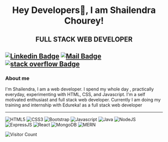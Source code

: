   <h1 align="center" style: font-size=bold> Hey Developers👋, I am Shailendra Chourey! </h1> 
<h2 align="center"> FULL STACK WEB DEVELOPER <h2>

[![Linkedin Badge](https://img.shields.io/badge/LinkedIn-shailendrchourey?style=flat&labelColor=0e76a8&logo=linkedin&logoColor=white)](https://www.linkedin.com/in/shailendra-chourey-a62055201/)
 [![Mail Badge](https://img.shields.io/badge/-Gmail-shailendrachourey420?style=flat&labelColor=c0392b&logo=gmail&logoColor=white)](mailto:shailendrachourey420@gmail.com)
[![stack overflow Badge](https://img.shields.io/badge/Stackoverflow-shailendrchourey?style=flat&labelColor=0e76a8&logo=stackoverflow&logoColor=white)](https://www.stackoverflow.com/in/shailendrachourey/)



<h3> About me </h3>
I'm Shailendra, I am a web developer. I spend my whole day , practically everyday, experimenting with HTML, CSS, and Javascript. I'm a self motivated enthusiast and full stack web developer.
Currently I am doing my training and internship with Edureka! as a full stack web developer  
<hr/>

<img alt="HTML5" src="https://img.shields.io/badge/html5-%23E34F26.svg?style=flat-square&logo=html5&logoColor=white"/>   <img alt="CSS3" src="https://img.shields.io/badge/css3-%231572B6.svg?style=flat-square&logo=css3&logoColor=white"/>  <img alt="Bootstrap" src="https://img.shields.io/badge/bootstrap-%23563D7C.svg?style=flat-square&logo=bootstrap&logoColor=white"/> <img alt="Javascript" src="https://img.shields.io/badge/Javascript-%23F24E1E.svg?style=flat-square&logo=Javascript&logoColor=white"/>  <img alt="Java" src="https://img.shields.io/badge/java-%23ED8B00.svg?style=flat-square&logo=java&logoColor=white"/>  <img alt="NodeJS" src="https://img.shields.io/badge/node.js-%2343853D.svg?style=flat-square&logo=node-dot-js&logoColor=white"/>  <img alt="ExpressJS" src="https://img.shields.io/badge/ExpressJS-%23563D7C.svg?style=flat-square&logo=ExpressJS&logoColor=white"/> <img alt="React" src="https://img.shields.io/badge/react-%2320232a.svg?style=flat-square&logo=react&logoColor=%2361DAFB"/> <img alt="MongoDB" src ="https://img.shields.io/badge/MongoDB-%234ea94b.svg?style=flat-square&logo=mongodb&logoColor=white"/> <img alt="MERN" src="https://img.shields.io/badge/MERN-%23F24E1E.svg?style=flat-square&logo=MERNt&logoColor=white"/>

![Visitor Count](https://profile-counter.glitch.me/shailendrac09/count.svg)
<!--
**Shailendrac09** is a ✨ _special_ ✨ repository because its `README.md` (this file) appears on your GitHub profile.

Here are some ideas to get you started:

- 🔭 I’m currently working on ...
- 🌱 I’m currently learning ...
- 👯 I’m looking to collaborate on ...
- 🤔 I’m looking for help with ...
- 💬 Ask me about ...
- 📫 How to reach me: ...
- 😄 Pronouns: ...
- ⚡ Fun fact: ...

--->
